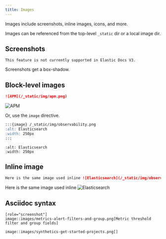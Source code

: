 ```yaml
---
title: Images
---
```


Images include screenshots, inline images, icons, and more.

Images can be referenced from the top-level `_static` dir or a local image dir.

## Screenshots

```{warning}
This feature is not currently supported in Elastic Docs V3.
```

Screenshots get a box-shadow.

## Block-level images

```markdown
![APM](/_static/img/apm.png)
```

![APM](/_static/img/apm.png)

Or, use the `image` directive.

```markdown
:::{image} /_static/img/observability.png
:alt: Elasticsearch
:width: 250px
:::
```

```{image} /_static/img/observability.png
:alt: Elasticsearch
:width: 250px
```

## Inline image

```markdown
Here is the same image used inline ![Elasticsearch](/_static/img/observability.png)
```

Here is the same image used inline ![Elasticsearch](/_static/img/observability.png)

## Asciidoc syntax

```asciidoc
[role="screenshot"]
image::images/metrics-alert-filters-and-group.png[Metric threshold filter and group fields]
```

```asciidoc
image::images/synthetics-get-started-projects.png[]
```